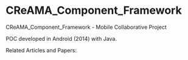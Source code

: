 # CReAMA_Component_Framework
CReAMA_Component_Framework - Mobile Collaborative Project

POC developed in Android (2014) with Java.

Related Articles and Papers:
